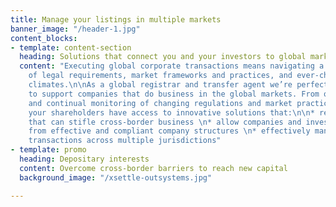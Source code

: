 ```yaml
---
title: Manage your listings in multiple markets
banner_image: "/header-1.jpg"
content_blocks:
- template: content-section
  heading: Solutions that connect you and your investors to global markets
  content: "Executing global corporate transactions means navigating a regional maze
    of legal requirements, market frameworks and practices, and ever-changing regulatory
    climates.\n\nAs a global registrar and transfer agent we’re perfectly positioned
    to support companies that do business in the global markets. From our understanding
    and continual monitoring of changing regulations and market practices, you and
    your shareholders have access to innovative solutions that:\n\n* reduce the barriers
    that can stifle cross-border business \n* allow companies and investors to benefit
    from effective and compliant company structures \n* effectively manage corporate
    transactions across multiple jurisdictions"
- template: promo
  heading: Depositary interests
  content: Overcome cross-border barriers to reach new capital
  background_image: "/xsettle-outsystems.jpg"

---
```

